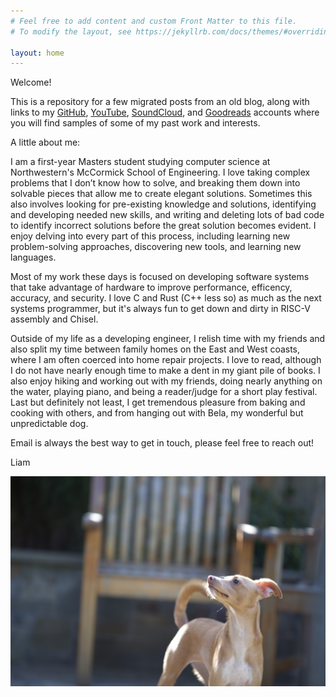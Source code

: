 ```yaml
---
# Feel free to add content and custom Front Matter to this file.
# To modify the layout, see https://jekyllrb.com/docs/themes/#overriding-theme-defaults

layout: home
---
```


Welcome!

This is a repository for a few migrated posts from an old blog, along with links to my [GitHub](https://github.com/liam-strand), [YouTube](https://www.youtube.com/c/LiamStrand/featured), [SoundCloud](https://soundcloud.com/liam_itchy_dad), and [Goodreads](https://www.goodreads.com/user/show/33756154-liam-strand) accounts where you will find samples of some of my past work and interests.

A little about me:

I am a first-year Masters student studying computer science at Northwestern's McCormick School of Engineering. I love taking complex problems that I don’t know how to solve, and breaking them down into solvable pieces that allow me to create elegant solutions. Sometimes this also involves looking for pre-existing knowledge and solutions, identifying and developing needed new skills, and writing and deleting lots of bad code to identify incorrect solutions before the great solution becomes evident. I enjoy delving into every part of this process, including learning new problem-solving approaches, discovering new tools, and learning new languages.

Most of my work these days is focused on developing software systems that take advantage of hardware to improve performance, efficency, accuracy, and security. I love C and Rust (C++ less so) as much as the next systems programmer, but it's always fun to get down and dirty in RISC-V assembly and Chisel.

Outside of my life as a developing engineer, I relish time with my friends and also split my time between family homes on the East and West coasts, where I am often coerced into home repair projects. I love to read, although I do not have nearly enough time to make a dent in my giant pile of books. I also enjoy hiking and working out with my friends, doing nearly anything on the water, playing piano, and being a reader/judge for a short play festival. Last but definitely not least, I get tremendous pleasure from baking and cooking with others, and from hanging out with Bela, my wonderful but unpredictable dog.

Email is always the best way to get in touch, please feel free to reach out!

Liam

![Bela](/assets/images/bela.jpeg)

